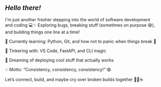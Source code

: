 ## **_Hello there!_**

I'm just another fresher stepping into the world of software development and coding 💻✨
Exploring bugs, breaking stuff (sometimes on purpose 😅), and building things one line at a time!

🌱 Currently learning: Python, Git, and how not to panic when things break 😬

🔧 Tinkering with: VS Code, FastAPI, and CLI magic

🚀 Dreaming of deploying cool stuff that actually works

💡 Motto: “Consistency, consistency, consistency!” 😄

Let’s connect, build, and maybe cry over broken builds together 👨‍💻☕

<!--
**zanilnizar/zanilnizar** is a ✨ _special_ ✨ repository because its `README.md` (this file) appears on your GitHub profile.

Here are some ideas to get you started:

- 🔭 I’m currently working on ...
- 🌱 I’m currently learning ...
- 👯 I’m looking to collaborate on ...
- 🤔 I’m looking for help with ...
- 💬 Ask me about ...
- 📫 How to reach me: ...
- 😄 Pronouns: ...
- ⚡ Fun fact: ...
-->
